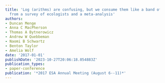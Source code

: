 ```yaml
---
title: 'Log (arithms) are confusing, but we consume them like a band of beavers: Findings
  from a survey of ecologists and a meta-analysis'
authors:
- Duncan Menge
- Anna C MacPherson
- Thomas A Bytnerowicz
- Andrew W Quebbeman
- Naomi B Schwartz
- Benton Taylor
- Amelia Wolf
date: '2017-01-01'
publishDate: '2023-10-27T20:06:18.054883Z'
publication_types:
- paper-conference
publication: '*2017 ESA Annual Meeting (August 6--11)*'
---
```

